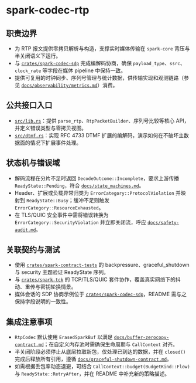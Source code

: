 # spark-codec-rtp

## 职责边界
- 为 RTP 报文提供零拷贝解析与构造，支撑实时媒体传输在 `spark-core` 背压与半关闭语义下运行。
- 与 [`crates/spark-codec-sdp`](../spark-codec-sdp) 完成编解码协商，确保 `payload_type`、`ssrc`、`clock_rate` 等字段在媒体 pipeline 中保持一致。
- 提供可复用的时钟同步、序列号管理与统计数据，供传输实现和观测链路（参见 [`docs/observability/metrics.md`](../../../docs/observability/metrics.md)）消费。

## 公共接口入口
- [`src/lib.rs`](./src/lib.rs)：提供 `parse_rtp`、`RtpPacketBuilder`、序列号比较等核心 API，并定义错误类型与零拷贝视图。
- [`src/dtmf.rs`](./src/dtmf.rs)：实现 RFC 4733 DTMF 扩展的编解码，演示如何在不破坏主数据面的情况下扩展事件处理。

## 状态机与错误域
- 解码流程在分片不足时返回 `DecodeOutcome::Incomplete`，要求上游传播 `ReadyState::Pending`，符合 [`docs/state_machines.md`](../../../docs/state_machines.md)。
- Header、扩展或负载异常归类为 `ErrorCategory::ProtocolViolation` 并映射到 `ReadyState::Busy`；缓冲不足则触发 `ErrorCategory::ResourceExhausted`。
- 在 TLS/QUIC 安全事件中需将错误转换为 `ErrorCategory::SecurityViolation` 并立即关闭流，呼应 [`docs/safety-audit.md`](../../../docs/safety-audit.md)。

## 关联契约与测试
- 使用 [`crates/spark-contract-tests`](../../spark-contract-tests) 的 backpressure、graceful_shutdown 与 security 主题验证 ReadyState 序列。
- 与 [`crates/spark-tck`](../../spark-tck) 的 TCP/TLS/QUIC 套件协作，覆盖真实网络下的抖动、重传与密钥轮换情景。
- 媒体会话的 SDP 协商示例位于 [`crates/spark-codec-sdp`](../spark-codec-sdp)，README 需与之保持字段说明的一致性。

## 集成注意事项
- `RtpCodec` 默认使用 `ErasedSparkBuf` 以满足 [`docs/buffer-zerocopy-contract.md`](../../../docs/buffer-zerocopy-contract.md)；在自定义内存池时需确保生命周期与 `CallContext` 对齐。
- 半关闭阶段必须停止从底层拉取新包，仅处理已到达的数据，并在 `closed()` 完成后释放所有引用，遵循 [`docs/graceful-shutdown-contract.md`](../../../docs/graceful-shutdown-contract.md)。
- 如需根据丢包率动态退避，可结合 `CallContext::budget(BudgetKind::Flow)` 与 `ReadyState::RetryAfter`，并在 README 中补充新的策略描述。
